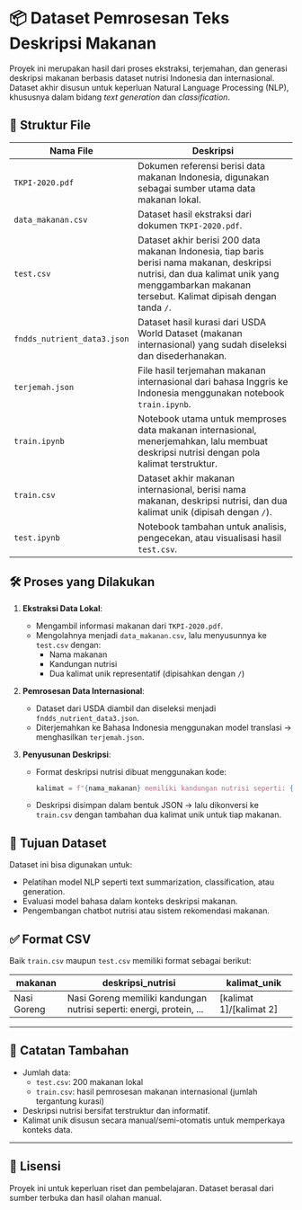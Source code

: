 
# 📦 Dataset Pemrosesan Teks Deskripsi Makanan

Proyek ini merupakan hasil dari proses ekstraksi, terjemahan, dan generasi deskripsi makanan berbasis dataset nutrisi Indonesia dan internasional. Dataset akhir disusun untuk keperluan Natural Language Processing (NLP), khususnya dalam bidang _text generation_ dan _classification_.

## 📁 Struktur File

| Nama File | Deskripsi |
|-----------|-----------|
| `TKPI-2020.pdf` | Dokumen referensi berisi data makanan Indonesia, digunakan sebagai sumber utama data makanan lokal. |
| `data_makanan.csv` | Dataset hasil ekstraksi dari dokumen `TKPI-2020.pdf`. |
| `test.csv` | Dataset akhir berisi 200 data makanan Indonesia, tiap baris berisi nama makanan, deskripsi nutrisi, dan dua kalimat unik yang menggambarkan makanan tersebut. Kalimat dipisah dengan tanda `/`. |
| `fndds_nutrient_data3.json` | Dataset hasil kurasi dari USDA World Dataset (makanan internasional) yang sudah diseleksi dan disederhanakan. |
| `terjemah.json` | File hasil terjemahan makanan internasional dari bahasa Inggris ke Indonesia menggunakan notebook `train.ipynb`. |
| `train.ipynb` | Notebook utama untuk memproses data makanan internasional, menerjemahkan, lalu membuat deskripsi nutrisi dengan pola kalimat terstruktur. |
| `train.csv` | Dataset akhir makanan internasional, berisi nama makanan, deskripsi nutrisi, dan dua kalimat unik (dipisah dengan `/`). |
| `test.ipynb` | Notebook tambahan untuk analisis, pengecekan, atau visualisasi hasil `test.csv`. |

## 🛠️ Proses yang Dilakukan

1. **Ekstraksi Data Lokal**:
   - Mengambil informasi makanan dari `TKPI-2020.pdf`.
   - Mengolahnya menjadi `data_makanan.csv`, lalu menyusunnya ke `test.csv` dengan:
     - Nama makanan
     - Kandungan nutrisi
     - Dua kalimat unik representatif (dipisahkan dengan `/`)

2. **Pemrosesan Data Internasional**:
   - Dataset dari USDA diambil dan diseleksi menjadi `fndds_nutrient_data3.json`.
   - Diterjemahkan ke Bahasa Indonesia menggunakan model translasi → menghasilkan `terjemah.json`.

3. **Penyusunan Deskripsi**:
   - Format deskripsi nutrisi dibuat menggunakan kode:
     ```python
     kalimat = f"{nama_makanan} memiliki kandungan nutrisi seperti: {kalimat_nutrisi}."
     ```
   - Deskripsi disimpan dalam bentuk JSON → lalu dikonversi ke `train.csv` dengan tambahan dua kalimat unik untuk tiap makanan.

## 🧠 Tujuan Dataset

Dataset ini bisa digunakan untuk:
- Pelatihan model NLP seperti text summarization, classification, atau generation.
- Evaluasi model bahasa dalam konteks deskripsi makanan.
- Pengembangan chatbot nutrisi atau sistem rekomendasi makanan.

## ✅ Format CSV

Baik `train.csv` maupun `test.csv` memiliki format sebagai berikut:

| makanan | deskripsi_nutrisi | kalimat_unik |
|---------|-------------------|---------------|
| Nasi Goreng | Nasi Goreng memiliki kandungan nutrisi seperti: energi, protein, ... | [kalimat 1]/[kalimat 2] |

---

## 📌 Catatan Tambahan

- Jumlah data:
  - `test.csv`: 200 makanan lokal
  - `train.csv`: hasil pemrosesan makanan internasional (jumlah tergantung kurasi)
- Deskripsi nutrisi bersifat terstruktur dan informatif.
- Kalimat unik disusun secara manual/semi-otomatis untuk memperkaya konteks data.

---

## 📜 Lisensi

Proyek ini untuk keperluan riset dan pembelajaran. Dataset berasal dari sumber terbuka dan hasil olahan manual.
